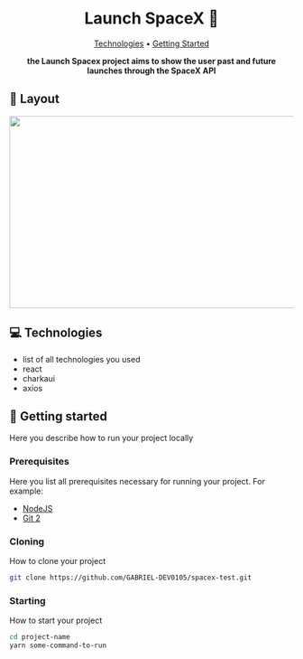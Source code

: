 <h1 align="center" style="font-weight: bold;">Launch SpaceX 🚀</h1>

<p align="center">
 <a href="#tech">Technologies</a> • 
 <a href="#started">Getting Started</a>



<p align="center">
    <b>the Launch Spacex project aims to show the user past and future launches through the SpaceX API</b>
</p>

<h2 id="layout">🎨 Layout</h2>

<p align="center">
    <img width='640' height="340"  src="src/image/LaunchSpaceX-gif.gif"/>
</p>

<h2 id="technologies">💻 Technologies</h2>

- list of all technologies you used
- react
- charkaui
- axios

<h2 id="started">🚀 Getting started</h2>

Here you describe how to run your project locally

<h3>Prerequisites</h3>

Here you list all prerequisites necessary for running your project. For example:

- [NodeJS](https://github.com/)
- [Git 2](https://github.com)

<h3>Cloning</h3>

How to clone your project

```bash
git clone https://github.com/GABRIEL-DEV0105/spacex-test.git
```

<h3>Starting</h3>

How to start your project

```bash
cd project-name
yarn some-command-to-run
```
